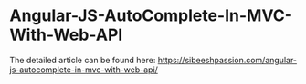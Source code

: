 # Angular-JS-AutoComplete-In-MVC-With-Web-API

The detailed article can be found here: https://sibeeshpassion.com/angular-js-autocomplete-in-mvc-with-web-api/
